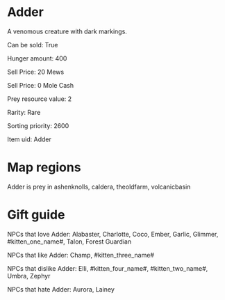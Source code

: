 # Adder

A venomous creature with dark markings.

Can be sold: True

Hunger amount: 400

Sell Price: 20 Mews

Sell Price: 0 Mole Cash

Prey resource value: 2

Rarity: Rare

Sorting priority: 2600

Item uid: Adder

# Map regions

Adder is prey in ashenknolls, caldera, theoldfarm, volcanicbasin

# Gift guide

NPCs that love Adder: Alabaster, Charlotte, Coco, Ember, Garlic, Glimmer, #kitten_one_name#, Talon, Forest Guardian

NPCs that like Adder: Champ, #kitten_three_name#

NPCs that dislike Adder: Elli, #kitten_four_name#, #kitten_two_name#, Umbra, Zephyr

NPCs that hate Adder: Aurora, Lainey